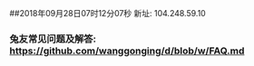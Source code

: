##2018年09月28日07时12分07秒 新址: 104.248.59.10
### 兔友常见问题及解答: https://github.com/wanggonging/d/blob/w/FAQ.md
